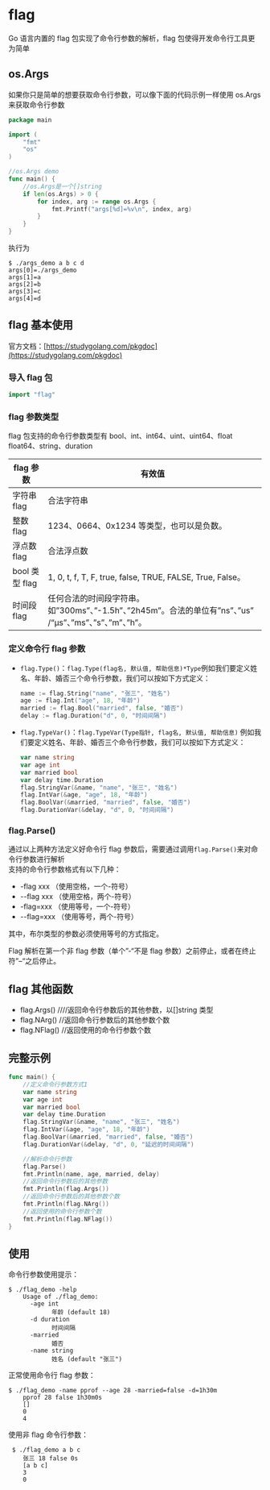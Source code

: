 # flag

Go 语言内置的 flag 包实现了命令行参数的解析，flag 包使得开发命令行工具更为简单

## os.Args

如果你只是简单的想要获取命令行参数，可以像下面的代码示例一样使用 os.Args 来获取命令行参数

```go
package main

import (
    "fmt"
    "os"
)

//os.Args demo
func main() {
    //os.Args是一个[]string
    if len(os.Args) > 0 {
        for index, arg := range os.Args {
            fmt.Printf("args[%d]=%v\n", index, arg)
        }
    }
}
```

执行为

```shell
$ ./args_demo a b c d
args[0]=./args_demo
args[1]=a
args[2]=b
args[3]=c
args[4]=d
```

## flag 基本使用

官方文档：[https://studygolang.com/pkgdoc](https://studygolang.com/pkgdoc)

### 导入 flag 包

```go
import "flag"
```

### flag 参数类型

flag 包支持的命令行参数类型有 bool、int、int64、uint、uint64、float float64、string、duration

| flag 参数      | 有效值                                                                                                   |
| -------------- | -------------------------------------------------------------------------------------------------------- |
| 字符串 flag    | 合法字符串                                                                                               |
| 整数 flag      | 1234、0664、0x1234 等类型，也可以是负数。                                                                |
| 浮点数 flag    | 合法浮点数                                                                                               |
| bool 类型 flag | 1, 0, t, f, T, F, true, false, TRUE, FALSE, True, False。                                                |
| 时间段 flag    | 任何合法的时间段字符串。如”300ms”、”-1.5h”、”2h45m”。合法的单位有”ns”、”us” /“µs”、”ms”、”s”、”m”、”h”。 |

### 定义命令行 flag 参数

- `flag.Type()`：`flag.Type(flag名, 默认值, 帮助信息)*Type`例如我们要定义姓名、年龄、婚否三个命令行参数，我们可以按如下方式定义：
  ```go
  name := flag.String("name", "张三", "姓名")
  age := flag.Int("age", 18, "年龄")
  married := flag.Bool("married", false, "婚否")
  delay := flag.Duration("d", 0, "时间间隔")
  ```
- `flag.TypeVar()`：`flag.TypeVar(Type指针, flag名, 默认值, 帮助信息)` 例如我们要定义姓名、年龄、婚否三个命令行参数，我们可以按如下方式定义：
  ```go
  var name string
  var age int
  var married bool
  var delay time.Duration
  flag.StringVar(&name, "name", "张三", "姓名")
  flag.IntVar(&age, "age", 18, "年龄")
  flag.BoolVar(&married, "married", false, "婚否")
  flag.DurationVar(&delay, "d", 0, "时间间隔")
  ```

### flag.Parse()

通过以上两种方法定义好命令行 flag 参数后，需要通过调用`flag.Parse()`来对命令行参数进行解析  
支持的命令行参数格式有以下几种：

- -flag xxx （使用空格，一个-符号）
- --flag xxx （使用空格，两个-符号）
- -flag=xxx （使用等号，一个-符号）
- --flag=xxx （使用等号，两个-符号）

其中，布尔类型的参数必须使用等号的方式指定。

Flag 解析在第一个非 flag 参数（单个”-“不是 flag 参数）之前停止，或者在终止符”–“之后停止。

## flag 其他函数

- flag.Args() ////返回命令行参数后的其他参数，以[]string 类型
- flag.NArg() //返回命令行参数后的其他参数个数
- flag.NFlag() //返回使用的命令行参数个数

## 完整示例

```go
func main() {
    //定义命令行参数方式1
    var name string
    var age int
    var married bool
    var delay time.Duration
    flag.StringVar(&name, "name", "张三", "姓名")
    flag.IntVar(&age, "age", 18, "年龄")
    flag.BoolVar(&married, "married", false, "婚否")
    flag.DurationVar(&delay, "d", 0, "延迟的时间间隔")

    //解析命令行参数
    flag.Parse()
    fmt.Println(name, age, married, delay)
    //返回命令行参数后的其他参数
    fmt.Println(flag.Args())
    //返回命令行参数后的其他参数个数
    fmt.Println(flag.NArg())
    //返回使用的命令行参数个数
    fmt.Println(flag.NFlag())
}
```

## 使用

命令行参数使用提示：

```shell
$ ./flag_demo -help
    Usage of ./flag_demo:
      -age int
            年龄 (default 18)
      -d duration
            时间间隔
      -married
            婚否
      -name string
            姓名 (default "张三")
```

正常使用命令行 flag 参数：

```shell
$ ./flag_demo -name pprof --age 28 -married=false -d=1h30m
    pprof 28 false 1h30m0s
    []
    0
    4
```

使用非 flag 命令行参数：

```shell
 $ ./flag_demo a b c
    张三 18 false 0s
    [a b c]
    3
    0
```
